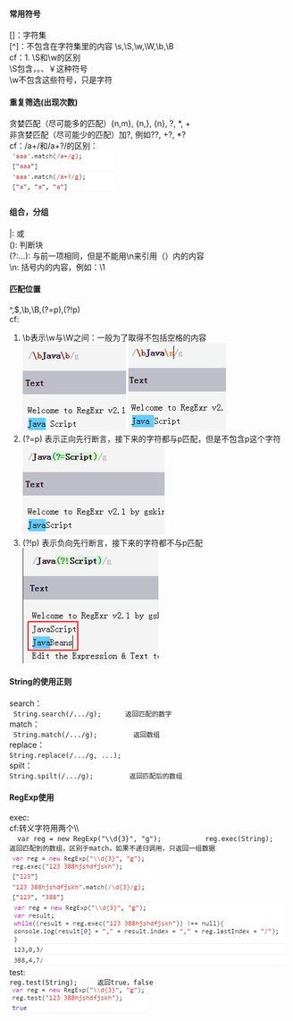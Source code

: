 #### 常用符号
[]：字符集  
[^]：不包含在字符集里的内容
\s,\S,\w,\W,\b,\B  
cf：1. \S和\w的区别  
\S包含，。、￥这种符号  
\w不包含这些符号，只是字符  

#### 重复筛选(出现次数)  
贪婪匹配（尽可能多的匹配）{n,m}, {n,}, {n}, ?, \*, +  
非贪婪匹配（尽可能少的匹配）加?,
例如??, +?, \*?  
cf：/a+/和/a+?/的区别：    
     ![Img](https://github.com/Candybunny/form/blob/master/2-1.png)  

#### 组合，分组
|:  或  
():  判断块  
(?:...): 与前一项相同，但是不能用\n来引用（）内的内容    
\n: 括号内的内容，例如：\1  

#### 匹配位置  
^,$,\b,\B,(?=p),(?!p)  
cf:  
1. \b表示\w与\W之间：一般为了取得不包括空格的内容  
     ![Img](https://github.com/Candybunny/form/blob/master/4-1.png) ![Img](https://github.com/Candybunny/form/blob/master/4-2.png)  
2. (?=p) 表示正向先行断言，接下来的字符都与p匹配，但是不包含p这个字符  
     ![Img](https://github.com/Candybunny/form/blob/master/4-3.png)  
3. (?!p) 表示负向先行断言，接下来的字符都不与p匹配  
     ![Img](https://github.com/Candybunny/form/blob/master/4-4.png)  

#### String的使用正则
search：    
     ``` 
     String.search(/.../g);     
     返回匹配的数字 
     ```        
match：  
     ``` 
     String.match(/.../g);        
     返回数组
     ```  
replace：  
     ```
     String.replace(/.../g, ...);    
     ```  
spilt：    
     ```
     String.spilt(/.../g);        
     返回匹配后的数组  
     ```    
#### RegExp使用  
exec:    
     cf:转义字符用两个\\\    
     ```  
     var reg = new RegExp("\\d{3}", "g");          
     reg.exec(String);     
     返回匹配到的数组，区别于match，如果不递归调用，只返回一组数据  
     ```  
     ![Img](https://github.com/Candybunny/form/blob/master/6-1.png)  
     ![Img](https://github.com/Candybunny/form/blob/master/6-2.png)  
test:  
     ```
     reg.test(String);    
     返回true，false       
     ```    
     ![Img](https://github.com/Candybunny/form/blob/master/6-3.png)  

